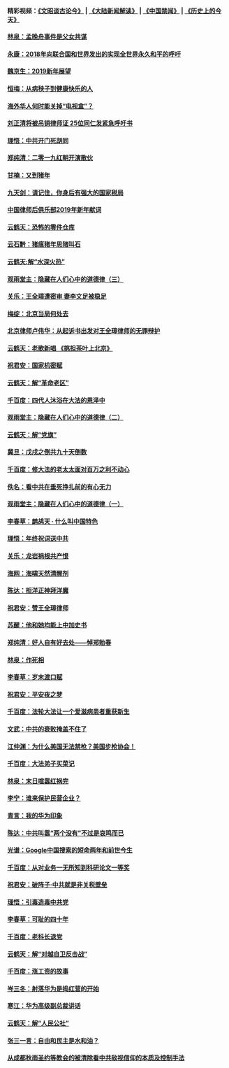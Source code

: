 #### 精彩视频：[《文昭谈古论今》](https://github.com/gfw-breaker/wenzhao/blob/master/README.md?t=01021831) | [《大陆新闻解读》](https://github.com/gfw-breaker/ntdtv-comedy/blob/master/README.md?t=01021831) | [《中国禁闻》](https://github.com/gfw-breaker/ntdtv-news/blob/master/README.md?t=01021831) | [《历史上的今天》](https://github.com/gfw-breaker/today-in-history/blob/master/README.md?t=01021831) 

#### [林泉：孟晚舟事件是父女共谋](../pages/nsc993/n10947780.md?t=01021831) 

#### [永康：2018年向联合国和世界发出的实现全世界永久和平的呼吁](../pages/nsc993/n10947756.md?t=01021831) 

#### [魏京生：2019新年展望](../pages/nsc993/n10947691.md?t=01021831) 

#### [恒梅：从病秧子到健康快乐的人](../pages/nsc993/n10947469.md?t=01021831) 

#### [海外华人何时能关掉“电视盒”？](../pages/nsc993/n10945406.md?t=01021831) 

#### [刘正清将被吊销律师证 25位同仁发紧急呼吁书](../pages/nsc993/n10944361.md?t=01021831) 

#### [理悟：中共开门死胡同](../pages/nsc993/n10944908.md?t=01021831) 

#### [郑纯清：二零一九红朝开演散伙](../pages/nsc993/n10944905.md?t=01021831) 

#### [甘楠：又到猪年](../pages/nsc993/n10944903.md?t=01021831) 

#### [九天剑：请记住，你身后有强大的国家税局](../pages/nsc993/n10944885.md?t=01021831) 

#### [中国律师后俱乐部2019年新年献词](../pages/nsc993/n10944348.md?t=01021831) 

#### [云鹤天：恐怖的零件仓库](../pages/nsc993/n10942847.md?t=01021831) 

#### [云石黔：猪瘟猪年思猪叫石](../pages/nsc993/n10943180.md?t=01021831) 

#### [云鹤天:解“水深火热”](../pages/nsc993/n10942828.md?t=01021831) 

#### [观雨堂主：隐藏在人们心中的道德律（三）](../pages/nsc993/n10941445.md?t=01021831) 

#### [关乐：王全璋遭密审 妻李文足被稳足](../pages/nsc993/n10941420.md?t=01021831) 

#### [梅绽：北京当局何处去](../pages/nsc993/n10941407.md?t=01021831) 

#### [北京律师卢伟华：从起诉书出发对王全璋律师的无罪辩护](../pages/nsc993/n10939303.md?t=01021831) 

#### [云鹤天：老歌新唱 《挑担茶叶上北京》](../pages/nsc993/n10937870.md?t=01021831) 

#### [祝君安：国家机密赋](../pages/nsc993/n10937863.md?t=01021831) 

#### [云鹤天：解“革命老区”](../pages/nsc993/n10937858.md?t=01021831) 

#### [千百度：四代人沐浴在大法的恩泽中](../pages/nsc993/n10937630.md?t=01021831) 

#### [观雨堂主：隐藏在人们心中的道德律（二）](../pages/nsc993/n10937219.md?t=01021831) 

#### [云鹤天：解“党旗”](../pages/nsc993/n10937211.md?t=01021831) 

#### [冀旦：戊戌之倒共九十天倒数](../pages/nsc993/n10937168.md?t=01021831) 

#### [千百度：修大法的老太太面对百万之利不动心](../pages/nsc993/n10934913.md?t=01021831) 

#### [佚名：看中共在垂死挣扎前的有心无力](../pages/nsc993/n10934707.md?t=01021831) 

#### [观雨堂主：隐藏在人们心中的道德律（一）](../pages/nsc993/n10934699.md?t=01021831) 

#### [李春草：鹧鸪天 ‧ 什么叫中国特色](../pages/nsc993/n10934694.md?t=01021831) 

#### [理悟：年终祝词送中共](../pages/nsc993/n10933269.md?t=01021831) 

#### [关乐：龙岩祸根共产恨](../pages/nsc993/n10933253.md?t=01021831) 

#### [海网：海啸天然清醒剂](../pages/nsc993/n10933251.md?t=01021831) 

#### [陈达：拒洋正神拜洋魔](../pages/nsc993/n10933235.md?t=01021831) 

#### [祝君安：赞王全璋律师](../pages/nsc993/n10933273.md?t=01021831) 

#### [苏醒：他和她均能上中加史书](../pages/nsc993/n10933262.md?t=01021831) 

#### [郑纯清：好人自有好去处——悼郑贻春](../pages/nsc993/n10933256.md?t=01021831) 

#### [林泉：作死相](../pages/nsc993/n10933248.md?t=01021831) 

#### [李春草：岁末渡口赋](../pages/nsc993/n10933243.md?t=01021831) 

#### [祝君安：平安夜之梦](../pages/nsc993/n10931089.md?t=01021831) 

#### [千百度：法轮大法让一个爱滋病患者重获新生](../pages/nsc993/n10931128.md?t=01021831) 

#### [文武：中共的衰败掩盖不住了](../pages/nsc993/n10931085.md?t=01021831) 

#### [江仲渊：为什么美国无法禁枪？美国步枪协会！](../pages/nsc993/n10931078.md?t=01021831) 

#### [千百度：大法弟子买菜记](../pages/nsc993/n10929626.md?t=01021831) 

#### [林泉：末日喧嚣红祸完](../pages/nsc993/n10929158.md?t=01021831) 

#### [李宁：谁来保护民营企业？](../pages/nsc993/n10929049.md?t=01021831) 

#### [青言：我的华为印象](../pages/nsc993/n10927223.md?t=01021831) 

#### [陈达：中共叫嚣“两个没有”不过是哀鸣而已](../pages/nsc993/n10927213.md?t=01021831) 

#### [光谱：Google中国搜索的短命两年和前世今生](../pages/nsc993/n10927202.md?t=01021831) 

#### [千百度：从对业务一无所知到科研论文一等奖](../pages/nsc993/n10924400.md?t=01021831) 

#### [祝君安：破阵子‧中共就是非关税壁垒](../pages/nsc993/n10924033.md?t=01021831) 

#### [理悟：引毒造毒中共党](../pages/nsc993/n10922164.md?t=01021831) 

#### [李春草：可耻的四十年](../pages/nsc993/n10922095.md?t=01021831) 

#### [千百度：老科长退党](../pages/nsc993/n10922047.md?t=01021831) 

#### [云鹤天：解“对越自卫反击战”](../pages/nsc993/n10921340.md?t=01021831) 

#### [千百度：涨工资的故事](../pages/nsc993/n10919446.md?t=01021831) 

#### [岑三冬：射落华为是捣红营的开始](../pages/nsc993/n10919253.md?t=01021831) 

#### [寒江：华为高级副总裁讲话](../pages/nsc993/n10919239.md?t=01021831) 

#### [云鹤天：解“人民公社”](../pages/nsc993/n10917506.md?t=01021831) 

#### [张三一言：自由和民主是水和油？](../pages/nsc993/n10917501.md?t=01021831) 

#### [从成都秋雨圣约等教会的被清除看中共敌视信仰的本质及控制手法](../pages/nsc993/n10917309.md?t=01021831) 

